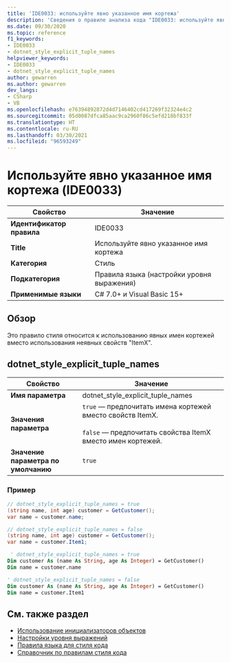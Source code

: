 ```yaml
---
title: 'IDE0033: используйте явно указанное имя кортежа'
description: 'Сведения о правиле анализа кода "IDE0033: используйте явно указанное имя кортежа"'
ms.date: 09/30/2020
ms.topic: reference
f1_keywords:
- IDE0033
- dotnet_style_explicit_tuple_names
helpviewer_keywords:
- IDE0033
- dotnet_style_explicit_tuple_names
author: gewarren
ms.author: gewarren
dev_langs:
- CSharp
- VB
ms.openlocfilehash: e76394892872d4d7146402cd417269f32324e4c2
ms.sourcegitcommit: 05d0087dfca85aac9ca2960f86c5efd218bf833f
ms.translationtype: HT
ms.contentlocale: ru-RU
ms.lasthandoff: 03/30/2021
ms.locfileid: "96593249"
---
```

# <a name="use-explicitly-provided-tuple-name-ide0033"></a>Используйте явно указанное имя кортежа (IDE0033)

|Свойство|Значение|
|-|-|
| **Идентификатор правила** | IDE0033 |
| **Title** | Используйте явно указанное имя кортежа |
| **Категория** | Стиль |
| **Подкатегория** | Правила языка (настройки уровня выражения) |
| **Применимые языки** | C# 7.0+ и Visual Basic 15+ |

## <a name="overview"></a>Обзор

Это правило стиля относится к использованию явных имен кортежей вместо использования неявных свойств "ItemX".

## <a name="dotnet_style_explicit_tuple_names"></a>dotnet_style_explicit_tuple_names

|Свойство|Значение|
|-|-|
| **Имя параметра** | dotnet_style_explicit_tuple_names
| **Значения параметра** | `true` — предпочитать имена кортежей вместо свойств ItemX.<br /><br />`false` — предпочитать свойства ItemX вместо имен кортежей. |
| **Значение параметра по умолчанию** | `true` |

### <a name="example"></a>Пример

```csharp
// dotnet_style_explicit_tuple_names = true
(string name, int age) customer = GetCustomer();
var name = customer.name;

// dotnet_style_explicit_tuple_names = false
(string name, int age) customer = GetCustomer();
var name = customer.Item1;
```

```vb
 ' dotnet_style_explicit_tuple_names = true
Dim customer As (name As String, age As Integer) = GetCustomer()
Dim name = customer.name

' dotnet_style_explicit_tuple_names = false
Dim customer As (name As String, age As Integer) = GetCustomer()
Dim name = customer.Item1
```

## <a name="see-also"></a>См. также раздел

- [Использование инициализаторов объектов](ide0017.md)
- [Настройки уровня выражений](expression-level-preferences.md)
- [Правила языка для стиля кода](language-rules.md)
- [Справочник по правилам стиля кода](index.md)
